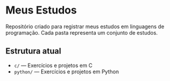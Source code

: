 # Meus Estudos

Repositório criado para registrar meus estudos em linguagens de programação. Cada pasta representa um conjunto de estudos.

## Estrutura atual

- `c/` — Exercícios e projetos em C
- `python/` — Exercícios e projetos em Python
